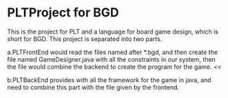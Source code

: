 PLTProject for BGD
========

This is the project for PLT and a language for board game design, which is short for BGD.
This project is separated into two parts.
>>
a.PLTFrontEnd would read the files named after \*.bgd, and then create the file named GameDesigner.java with all the constraints in our system, then the file would combine the backend to create the program for the game. 
<<






b.PLTBackEnd provides with all the framework for the game in java, and need to combine this part with the file given by the frontend.





